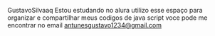 GustavoSilvaaq
Estou estudando no alura 
utilizo esse espaço para organizar e compartilhar meus codigos de java script
voce pode me encontrar no email antunesgustavo1234@gmail.com


